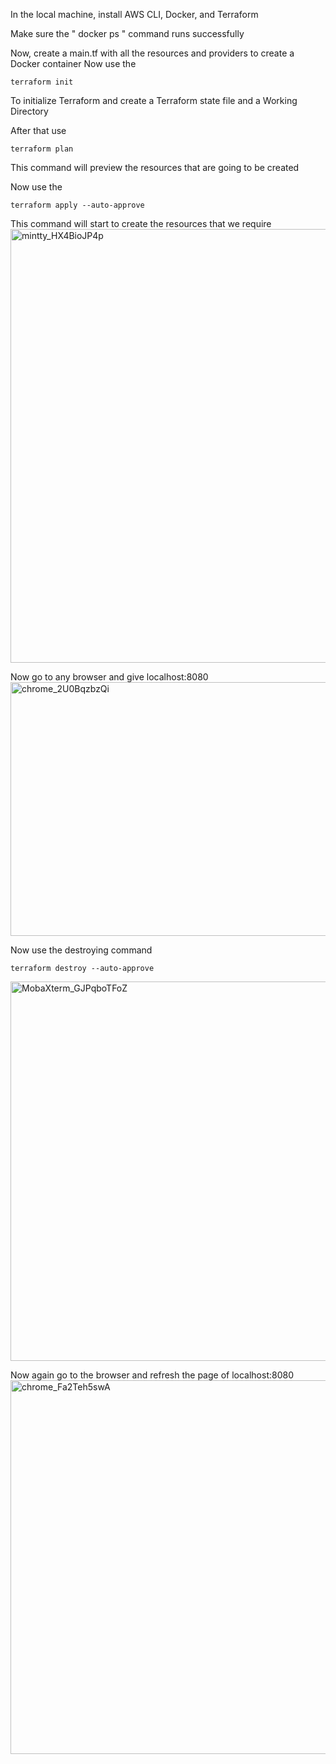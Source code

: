 In the local machine, install AWS CLI, Docker, and Terraform

Make sure the  " docker ps " command runs successfully

Now, create a main.tf with all the resources and providers to create a Docker container
Now use the 
~~~
terraform init
~~~
To initialize Terraform and create a Terraform state file and a Working Directory

After that use 
~~~
terraform plan
~~~
This command will preview the resources that are going to be created

Now use the 
~~~
terraform apply --auto-approve
~~~
This command will start to create the resources that we require
<img width="944" height="694" alt="mintty_HX4BioJP4p" src="https://github.com/user-attachments/assets/6f3f324a-d86c-4592-9fc8-c47d67c94d03" />

Now go to any browser and give localhost:8080
<img width="985" height="406" alt="chrome_2U0BqzbzQi" src="https://github.com/user-attachments/assets/771fe8ba-11bd-483f-96de-801ee5b2be23" />

Now use the destroying command
~~~
terraform destroy --auto-approve
~~~
<img width="1055" height="607" alt="MobaXterm_GJPqboTFoZ" src="https://github.com/user-attachments/assets/eef50242-d56f-4d90-9c08-80980dcb21c2" />

Now again go to the browser and refresh the page of localhost:8080
<img width="961" height="598" alt="chrome_Fa2Teh5swA" src="https://github.com/user-attachments/assets/d64a6576-e2a5-4e37-bd5c-a10a04b963d6" />


